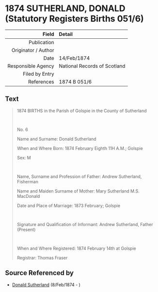 ﻿---
layout: page
permalink: /sources/s32974236
---

# 1874 SUTHERLAND, DONALD (Statutory Registers Births 051/6)

Field | Detail
---:|:---
Publication | 
Originator / Author | 
Date | 14/Feb/1874
Responsible Agency | National Records of Scotland
Filed by Entry | 
References | 1874 B 051/6

## Text

> 1874 BIRTHS in the Parish of Golspie in the County of Sutherland
>
> <br/>
>
> No. 6
>
> Name and Surname: Donald Sutherland
>
> When and Where Born: 1874 February Eighth 11H A.M.; Golspie
>
> Sex: M
>
> <br/>
>
> Name, Surname and Profession of Father: Andrew Sutherland, Fisherman
>
> Name and Maiden Surname of Mother: Mary Sutherland M.S. MacDonald
>
> Date and Place of Marriage: 1873 February; Golspie
>
> <br/>
>
> Signature and Qualification of Informant: Andrew Sutherland, Father (Present)
>
> <br/>
>
> When and Where Registered: 1874 February 14th at Golspie
>
> Registrar: Thomas Fraser
>

## Source Referenced by

* [Donald Sutherland](../people/@6737165@-donald-sutherland-b1874-2-8-d.md) (8/Feb/1874 - )
